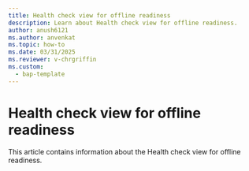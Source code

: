 ```yaml
---
title: Health check view for offline readiness
description: Learn about Health check view for offline readiness.
author: anush6121
ms.author: anvenkat 
ms.topic: how-to 
ms.date: 03/31/2025
ms.reviewer: v-chrgriffin
ms.custom: 
  - bap-template
---
```


# Health check view for offline readiness

This article contains information about the Health check view for offline readiness.
